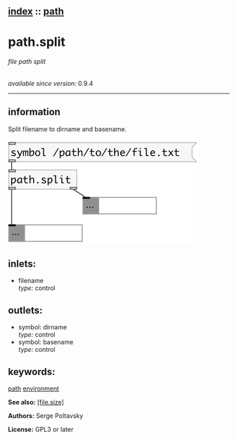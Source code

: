 [index](index.html) :: [path](category_path.html)
---

# path.split

###### file path split

*available since version:* 0.9.4

---


## information
Split filename to dirname and basename.


[![example](../examples/img/path.split.jpg)](../examples/pd/path.split.pd)









## inlets:

* filename<br>
_type:_ control



## outlets:

* symbol: dirname<br>
_type:_ control
* symbol: basename<br>
_type:_ control



## keywords:

[path](keywords/path.html)
[environment](keywords/environment.html)



**See also:**
[\[file.size\]](file.size.html)




**Authors:** Serge Poltavsky




**License:** GPL3 or later





